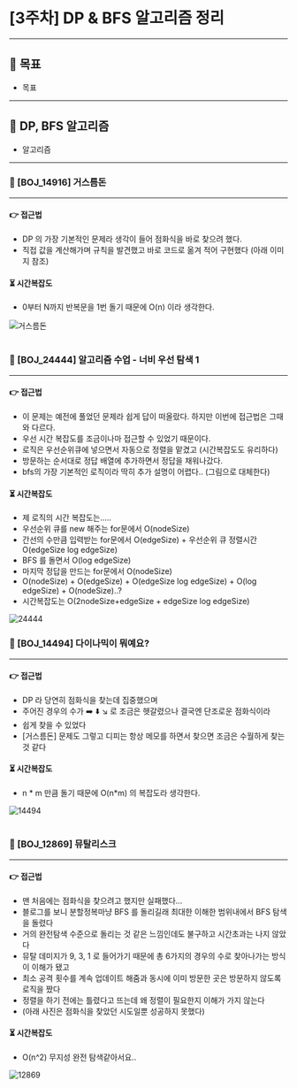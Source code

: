 # [3주차] DP & BFS 알고리즘 정리

***

## 🎯 목표

* 목표

---

## 🔄️ DP, BFS 알고리즘

- 알고리즘

---

### 🎯 [BOJ_14916] 거스름돈

---

#### 👉 접근법

- DP 의 가장 기본적인 문제라 생각이 들어 점화식을 바로 찾으려 했다.
- 직접 값을 계산해가며 규칙을 발견했고 바로 코드로 옮겨 적어 구현했다 (아래 이미지 참조)

#### ⏳ 시간복잡도

- 0부터 N까지 반복문을 1번 돌기 때문에 O(n) 이라 생각한다.


![거스름돈](https://user-images.githubusercontent.com/110602069/236113635-6d934d40-c88a-46e3-a92e-9317f14421e3.jpeg)



#

### 🎯 [BOJ_24444] 알고리즘 수업 - 너비 우선 탐색 1

---

#### 👉 접근법

- 이 문제는 예전에 풀었던 문제라 쉽게 답이 떠올랐다. 하지만 이번에 접근법은 그때와 다르다.
- 우선 시간 복잡도를 조금이나마 접근할 수 있었기 때문이다.
- 로직은 우선순위큐에 넣으면서 자동으로 정렬을 맡겼고 (시간복잡도도 유리하다)
- 방문하는 순서대로 정답 배열에 추가하면서 정답을 채워나갔다.
- bfs의 가장 기본적인 로직이라 딱히 추가 설명이 어렵다.. (그림으로 대체한다)

#### ⏳ 시간복잡도

- 제 로직의 시간 복잡도는.....
- 우선순위 큐를 new 해주는 for문에서 O(nodeSize)
- 간선의 수만큼 입력받는 for문에서 O(edgeSize) + 우선순위 큐 정렬시간 O(edgeSize log edgeSize)
- BFS 를 돌면서 O(log edgeSize)
- 마지막 정답을 만드는 for문에서 O(nodeSize)
- O(nodeSize) + O(edgeSize) + O(edgeSize log edgeSize) + O(log edgeSize) + O(nodeSize)..?
- 시간복잡도는 O(2nodeSize+edgeSize + edgeSize log edgeSize)


![24444](https://user-images.githubusercontent.com/110602069/236210565-3fbf094f-2ff4-49e6-a9b6-18ce1c361e5a.jpeg)



### 🎯 [BOJ_14494] 다이나믹이 뭐예요?

---

#### 👉 접근법

- DP 라 당연히 점화식을 찾는데 집중했으며
- 주어진 경우의 수가 ➡️ ⬇️ ↘️ 로 조금은 헷갈렸으나 결국엔 단조로운 점화식이라
- 쉽게 찾을 수 있었다
- [거스름돈] 문제도 그렇고 디피는 항상 메모를 하면서 찾으면 조금은 수월하게 찾는 것 같다

#### ⏳ 시간복잡도

- n * m 만큼 돌기 때문에 O(n*m) 의 복잡도라 생각한다.


![14494](https://user-images.githubusercontent.com/110602069/236133375-27dd6793-3ac8-415a-a0e8-888ebe140e71.jpeg)



#

### 🎯 [BOJ_12869] 뮤탈리스크

---

#### 👉 접근법

- 맨 처음에는 점화식을 찾으려고 했지만 실패했다...
- 블로그를 보니 분할정복마냥 BFS 를 돌리길래 최대한 이해한 범위내에서 BFS 탐색을 돌렸다
- 거의 완전탐색 수준으로 돌리는 것 같은 느낌인데도 불구하고 시간초과는 나지 않았다
- 뮤탈 데미지가 9, 3, 1 로 들어가기 때문에 총 6가지의 경우의 수로 찾아나가는 방식이 이해가 됐고
- 최소 공격 횟수를 계속 업데이트 해줌과 동시에 이미 방문한 곳은 방문하지 않도록 로직을 짰다
- 정렬을 하기 전에는 틀렸다고 뜨는데 왜 정렬이 필요한지 이해가 가지 않는다
- (아래 사진은 점화식을 찾았던 시도일뿐 성공하지 못했다)

#### ⏳ 시간복잡도

- O(n^2) 무지성 완전 탐색같아서요..


![12869](https://github.com/DoYouKnowAlgorithm/Class1/assets/110602069/d59581cd-ae24-4168-8de2-d982f7a15e87)
